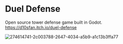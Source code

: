 # Duel Defense

Open source tower defense game built in Godot. https://d10sfan.itch.io/duel-defense

![274614741-2c003788-2647-4034-a5b9-a1c13b3ffa77](https://github.com/duel-defense/.github/assets/4337981/f66123e4-5d46-49fe-92bc-5cdbb00757ec)
